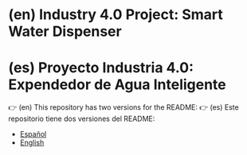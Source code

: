 # (en) Industry 4.0 Project: Smart Water Dispenser
# (es) Proyecto Industria 4.0: Expendedor de Agua Inteligente

👉 (en) This repository has two versions for the README: 
👉 (es) Este repositorio tiene dos versiones del README:  
- [Español](README.es.md)  
- [English](README.en.md)  